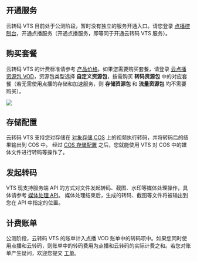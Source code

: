 ## 开通服务
云转码 VTS 目前处于公测阶段，暂时没有独立的服务开通入口。请您登录 [点播控制台](https://console.cloud.tencent.com/vod)，开通点播服务（开通点播服务，即等同于开通云转码 VTS 服务）。

## 购买套餐
云转码 VTS 的计费标准请参考 [产品价格](/document/product/862/17329)。如果您需要购买套餐，请登录 [云点播资源包 VOD](https://buy.cloud.tencent.com/vod)，资源包类型选择 **自定义资源包**，按需购买 **转码资源包** 中的对应套餐（若无需使用点播的存储和加速服务，则 **存储资源包** 和 **流量资源包** 均不需要购买）。

![](https://main.qcloudimg.com/raw/dd5e55d46f60a68eb4325ed67ce5efec.png)

## 存储配置
云转码 VTS 支持您对存储在 [对象存储 COS](/document/product/436/6222) 上的视频执行转码，并将转码后的结果输出到 COS 中。
经过 [COS 存储配置](/document/product/862/18007) 之后，您就能使用 VTS 对 COS 中的媒体文件进行转码等操作了。

## 发起转码
VTS 现支持服务端 API 的方式对文件发起转码、截图、水印等媒体处理操作，具体请参考 [媒体处理 API](https://cloud.tencent.com/document/product/266/33427)。
媒体处理结束后，生成的转码、截图等文件将被输出到您在 API 中指定的位置。

## 计费账单
公测阶段，云转码 VTS 的账单计入点播 VOD 账单中的转码项中。如果您同时使用点播和云转码，则账单中的转码费用为点播和云转码的实际计费之和。若您对账单产生疑问，欢迎您提交 [工单](https://console.cloud.tencent.com/workorder/category)。
